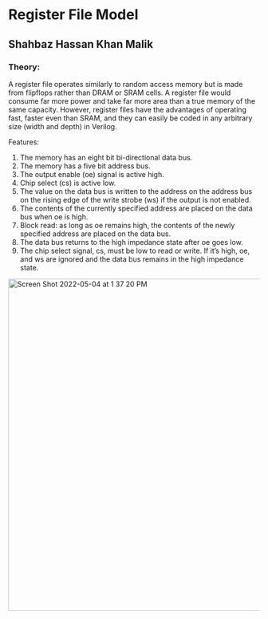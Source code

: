 # Register File Model
## Shahbaz Hassan Khan Malik

### Theory:
A register file operates similarly to random access memory but is made from flipflops rather than 
DRAM or SRAM cells. A register file would consume far more power and take far more area 
than a true memory of the same capacity. However, register files have the advantages of 
operating fast, faster even than SRAM, and they can easily be coded in any arbitrary size (width 
and depth) in Verilog. 

Features:
1.  The memory has an eight bit bi-directional data bus.  
2.  The memory has a five bit address bus.   
3.  The output enable (oe) signal is active high.   
4.  Chip select (cs) is active low.   
5.  The value on the data bus is written to the address on the address bus on the rising edge 
of the write strobe (ws) if the output is not enabled.   
6. The contents of the currently specified address are placed on the data bus when oe is 
high.
7. Block read: as long as oe remains high, the contents of the newly specified address are 
placed on the data bus. 
8. The data bus returns to the high impedance state after oe goes low.    
9. The chip select signal, cs, must be low to read or write. If it’s high, oe, and 
ws are ignored and the data bus remains in the high impedance state.      

<img width="666" alt="Screen Shot 2022-05-04 at 1 37 20 PM" src="https://user-images.githubusercontent.com/98668171/166821668-dbe2e6ea-4070-4388-adeb-365ef43cf76c.png">

